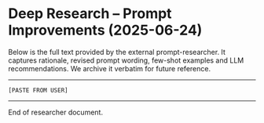 # Deep Research – Prompt Improvements (2025-06-24)

Below is the full text provided by the external prompt-researcher. It captures rationale, revised prompt wording, few-shot examples and LLM recommendations. We archive it verbatim for future reference.

---

```
[PASTE FROM USER]
```

---

End of researcher document. 